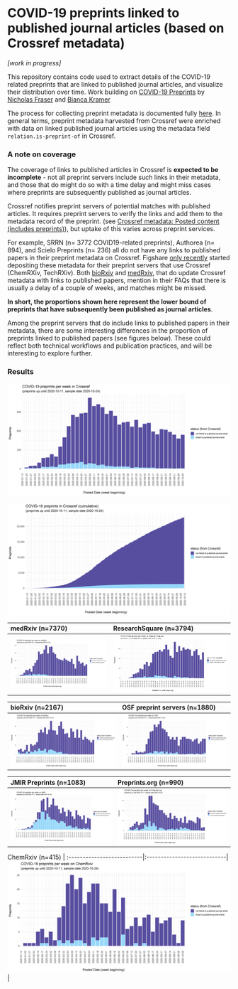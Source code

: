 # COVID-19 preprints linked to published journal articles (based on Crossref metadata)

*[work in progress]*

This repository contains code used to extract details of the COVID-19 related preprints that are linked to published journal articles, and visualize their distribution over time. Work building on [COVID-19 Preprints](https://github.com/nicholasmfraser/covid19_preprints) by [Nicholas Fraser](https://orcid.org/0000-0002-7582-6339) and [Bianca Kramer](https://orcid.org/0000-0002-5965-6560)


The process for collecting preprint metadata is documented fully [here](covid19_preprints_published.Rmd). In general terms, preprint metadata harvested from Crossref were enriched with data on linked published journal articles using the metadata field `relation.is-preprint-of` in Crossref.  

### A note on coverage
The coverage of links to published articles in Crossref is **expected to be incomplete** - not all preprint servers include such links in their metadata, and those that do might do so with a time delay and might miss cases where preprints are subsequently published as journal articles. 

Crossref notifies preprint servers of potential matches with published articles. It requires preprint servers to verify the links and add them to the metadata record of the preprint. 
(see [Crossref metadata: Posted content (includes preprints)](https://support.crossref.org/hc/en-us/articles/213126346-Posted-content-includes-preprints#assoc)), but uptake of this varies across preprint services.


For example, SRRN (n= 3772 COVID19-related preprints), Authorea (n= 894), and Scielo Preprints (n= 236) all do not have any links to published papers in their preprint metadata on Crossref. Figshare [only recently](https://twitter.com/figshare/status/1277516684358803461) started depositing these metadata for their preprint servers that use Crossref (ChemRXiv, TechRXiv). Both [bioRxiv](https://www.biorxiv.org/about/FAQ) and [medRxiv](https://www.medrxiv.org/about/FAQ), that do update Crossref metadata with links to published papers, mention in their FAQs that there is usually a delay of a couple of weeks, and matches might be missed. 

**In short, the proportions shown here represent the lower bound of preprints that have subsequently been published as journal articles**. 

Among the preprint servers that do include links to published papers in their metadata, there are some interesting differences in the proportion of preprints linked to published papers (see figures below). These could reflect both technical workflows and publication practices, and will be interesting to explore further. 

### Results
![](outputs/figures/covid19_preprints_published_week.png)

![](outputs/figures/covid19_preprints_published_day_cumulative.png)


medRxiv (n=7370) | ResearchSquare (n=3794)
:--------------------------|:----------------------------|
![COVID-19 preprints per week - medRxiv](outputs/figures/covid19_preprints_published_medRxiv_week.png) | ![COVID-19 preprints per week - ResearchSquare](outputs/figures/covid19_preprints_published_Research%20Square_week.png)

bioRxiv (n=2167) | OSF preprint servers (n=1880)
:--------------------------|:----------------------------|
![COVID-19 preprints per week - bioRxiv](outputs/figures/covid19_preprints_published_bioRxiv_week.png) | ![COVID-19 preprints per week - OSF](outputs/figures/covid19_preprints_published_OSF_week.png)

JMIR Preprints (n=1083) | Preprints.org (n=990)
:--------------------------|:----------------------------|
![COVID-19 preprints per week - JMIR](outputs/figures/covid19_preprints_published_JMIR_week.png) | ![COVID-19 preprints per week - Preprints.org](outputs/figures/covid19_preprints_published_Preprints.org_week.png)

ChemRxiv (n=415) | 
:--------------------------|:----------------------------|
![COVID-19 preprints per week - ChemRXiv](outputs/figures/covid19_preprints_published_ChemRxiv_week.png) |